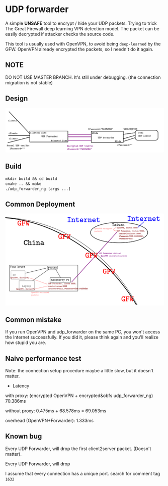 # UDP forwarder

A simple **UNSAFE** tool to encrypt / hide your UDP packets. Trying to trick The Great Firewall deep learning VPN detection
model. The packet can be easily decrypted if attacker checks the source code. 

This tool is usually used with OpenVPN, to avoid being `deep-learned` by the GFW. OpenVPN already encrypted the packets,
so I needn't do it again.

## NOTE

DO NOT USE MASTER BRANCH. It's still under debugging. (the connection migration is not stable)

## Design

![explain.png](https://raw.githubusercontent.com/recolic/udp_forwarder_ng/master/res/explain.png)

## Build

```
mkdir build && cd build
cmake .. && make
./udp_forwarder_ng [args ...]
```

## Common Deployment

![solu.png](https://raw.githubusercontent.com/recolic/udp_forwarder_ng/master/res/solu.png)

## Common mistake

If you run OpenVPN and udp_forwarder on the same PC, you won't access the Internet successfully.
If you did it, please think again and you'll realize how stupid you are.

## Naive performance test

Note: the connection setup procedure maybe a little slow, but it doesn't matter.

- Latency

with proxy: (encrypted OpenVPN + encrypted&obfs udp_forwarder_ng) 70.386ms

without proxy: 0.475ms + 68.578ms = 69.053ms

overhead (OpenVPN+Forwarder): 1.333ms

## Known bug

Every UDP Forwarder, will drop the first client2server packet. (Doesn't matter).

Every UDP Forwarder, will drop 

I assume that every connection has a unique port. search for comment tag `1632` 
